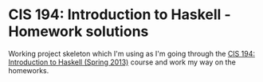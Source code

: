 # CIS 194: Introduction to Haskell - Homework solutions

Working project skeleton which I'm using as I'm going through the [CIS 194: Introduction to Haskell (Spring 2013)](http://www.seas.upenn.edu/~cis194/spring13/) course and work my way on the homeworks.
